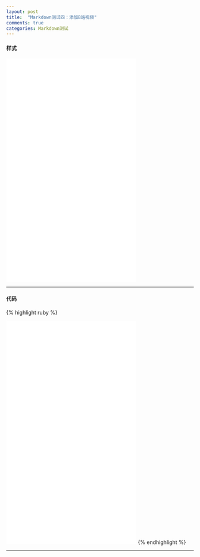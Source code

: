 ```yaml
---
layout: post
title:  "Markdown测试四：添加B站视频"
comments: true
categories: Markdown测试
---
```

#### 样式
<iframe height="600" width="350" src="//player.bilibili.com/player.html?aid=49775093&cid=87150521&page=1" scrolling="no" border="0" frameborder="no" framespacing="0" allowfullscreen="true"> </iframe>

---
#### 代码
{% highlight ruby %}
<iframe height="600" width="350" src="//player.bilibili.com/player.html?aid=49775093&cid=87150521&page=1" scrolling="no" border="0" frameborder="no" framespacing="0" allowfullscreen="true"> </iframe>
{% endhighlight %}

---
